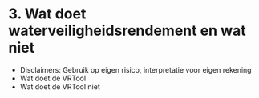# 3. Wat doet waterveiligheidsrendement en wat niet

- Disclaimers: Gebruik op eigen risico, interpretatie voor eigen rekening
- Wat doet de VRTool
- Wat doet de VRTool niet
